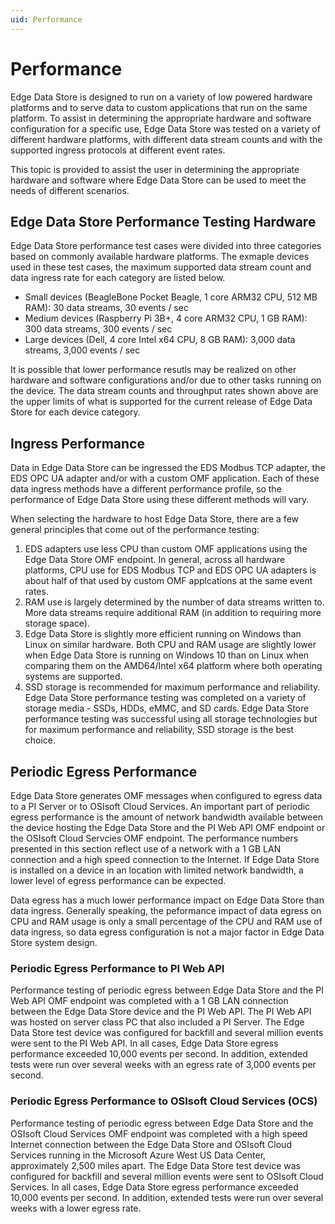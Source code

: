 ```yaml
---
uid: Performance
---
```


# Performance

Edge Data Store is designed to run on a variety of low powered hardware platforms and to serve data to custom applications that run on the same platform. To assist in determining the appropriate hardware and software configuration for a specific use, Edge Data Store was tested on a variety of different hardware platforms, with different data stream counts and with the supported ingress protocols at different event rates. 

This topic is provided to assist the user in determining the appropriate hardware and software where Edge Data Store can be used to meet the needs of different scenarios.

## Edge Data Store Performance Testing Hardware

Edge Data Store performance test cases were divided into three categories based on commonly available hardware platforms. The exmaple devices used in these test cases, the maximum supported data stream count and data ingress rate for each category are listed below. 

* Small devices (BeagleBone Pocket Beagle, 1 core ARM32 CPU, 512 MB RAM): 30 data streams, 30 events / sec
* Medium devices (Raspberry Pi 3B+, 4 core ARM32 CPU, 1 GB RAM): 300 data streams, 300 events / sec
* Large devices (Dell, 4 core Intel x64 CPU, 8 GB RAM): 3,000 data streams, 3,000 events / sec

It is possible that lower performance resutls may be realized on other hardware and software configurations and/or due to other tasks running on the device. The data stream counts and throughput rates shown above are the upper limits of what is supported for the current release of Edge Data Store for each device category.

## Ingress Performance

Data in Edge Data Store can be ingressed the EDS Modbus TCP adapter, the EDS OPC UA adapter and/or with a custom OMF application. Each of these data ingress methods have a different performance profile, so the performance of Edge Data Store using these different methods will vary. 

When selecting the hardware to host Edge Data Store, there are a few general principles that come out of the performance testing:

1. EDS adapters use less CPU than custom OMF applications using the Edge Data Store OMF endpoint. In general, across all hardware platforms, CPU use for EDS Modbus TCP and EDS OPC UA adapters is about half of that used by custom OMF applcations at the same event rates.
2. RAM use is largely determined by the number of data streams written to. More data streams require additional RAM (in addition to requiring more storage space).
3. Edge Data Store is slightly more efficient running on Windows than Linux on similar hardware. Both CPU and RAM usage are slightly lower when Edge Data Store is running on Windows 10 than on Linux when comparing them on the AMD64/Intel x64 platform where both operating systems are supported. 
4. SSD storage is recommended for maximum performance and reliability. Edge Data Store performance testing was completed on a variety of storage media - SSDs, HDDs, eMMC, and SD cards. Edge Data Store performance testing was successful using all storage technologies but for maximum performance and reliability, SSD storage is the best choice.

## Periodic Egress Performance

Edge Data Store generates OMF messages when configured to egress data to a PI Server or to OSIsoft Cloud Services. An important part of periodic egress performance is the amount of network bandwidth available between the device hosting the Edge Data Store and the PI Web API OMF endpoint or the OSIsoft Cloud Servcies OMF endpoint. The performance numbers presented in this section reflect use of a network with a 1 GB LAN connection and a high speed connection to the Internet. If Edge Data Store is installed on a device in an location with limited network bandwidth, a lower level of egress performance can be expected.

Data egress has a much lower performance impact on Edge Data Store than data ingress. Generally speaking, the peformance impact of data egress on CPU and RAM usage is only a small percentage of the CPU and RAM use of data ingress, so data egress configuration is not a major factor in Edge Data Store system design.

### Periodic Egress Performance to PI Web API

Performance testing of periodic egress between Edge Data Store and the PI Web API OMF endpoint was completed with a 1 GB LAN connection between the Edge Data Store device and the PI Web API. The PI Web API was hosted on server class PC that also included a PI Server. The Edge Data Store test device was configured for backfill and several million events were sent to the PI Web API. In all cases, Edge Data Store egress performance exceeded 10,000 events per second. In addition, extended tests were run over several weeks with an egress rate of 3,000 events per second.

### Periodic Egress Performance to OSIsoft Cloud Services (OCS)

Performance testing of periodic egress between Edge Data Store and the OSIsoft Cloud Services OMF endpoint was completed with a high speed Internet connection between the Edge Data Store and OSIsoft Cloud Services running in the Microsoft Azure West US Data Center, approximately 2,500 miles apart. The Edge Data Store test device was configured for backfill and several million events were sent to OSIsoft Cloud Services. In all cases, Edge Data Store egress performance exceeded 10,000 events per second. In addition, extended tests were run over several weeks with a lower egress rate.
